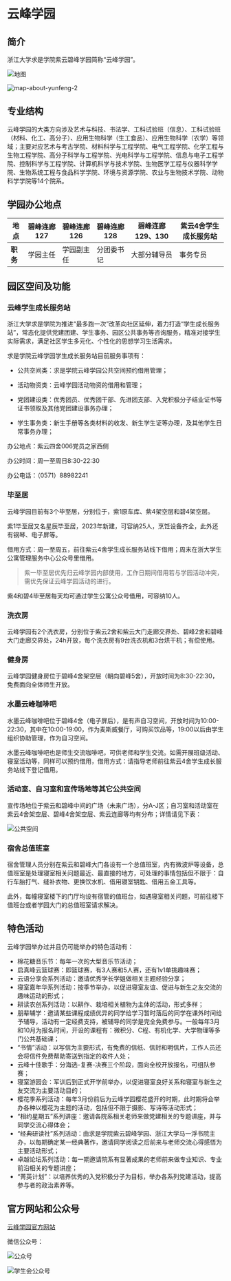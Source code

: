 # 云峰学园

## 简介

浙江大学求是学院紫云碧峰学园简称“云峰学园”。

![地图](../assets/yunfeng/map-about-yunfeng-1.webp)

![map-about-yunfeng-2](../assets/yunfeng/map-about-yunfeng-2.webp)

## 专业结构

云峰学园的大类方向涉及艺术与科技、书法学、工科试验班（信息）、工科试验班（材料、化工、高分子）、应用生物科学（生工食品）、应用生物科学（农学）等领域；主要对应艺术与考古学院、材料科学与工程学院、电气工程学院、化学工程与生物工程学院、高分子科学与工程学院、光电科学与工程学院、信息与电子工程学院、控制科学与工程学院、计算机科学与技术学院、生物医学工程与仪器科学学院、生物系统工程与食品科学学院、环境与资源学院、农业与生物技术学院、动物科学学院等14个院系。

## 学园办公地点

| 地点       | 碧峰连廊127  | 碧峰连廊126 |  碧峰连廊128    | 碧峰连廊129、130  | 紫云4舍学生成长服务站 |
| --------- | ------------ | ----------- | ------------- | -----------------| ----------------------|
| **职务**   | 学园主任    | 学园副主任    | 分团委书记     | 大部分辅导员      | 事务专员               |

## 园区空间及功能

### 云峰学生成长服务站

浙江大学求是学院为推进“最多跑一次”改革向社区延伸，着力打造“学生成长服务站”，常态化提供党建团建、学生事务、园区公共事务等咨询服务，精准对接学生实际需求，满足社区学生多元化、个性化的思想学习生活需求。

求是学院云峰学园学生成长服务站目前服务事项有：

- 公共空间类：求是学院云峰学园公共空间预约借用管理；

- 活动物资类：云峰学园活动物资的借用和管理；

- 党团建设类：优秀团员、优秀团干部、先进团支部、入党积极分子结业证书等证书领取及其他党团建设事务办理；

- 学生事务类：新生手册等各类材料的收发、新生学生证等办理，及其他学生日常事务办理；

办公地点：紫云四舍006党员之家西侧

办公时间：周一至周日8:30-22:30

办公电话：（0571）88982241

### 毕至居

云峰学园目前有3个毕至居，分别位于，紫1原车库、紫4架空层和碧4架空层。

紫1毕至居又名星辰毕至居，2023年新建，可容纳25人，烹饪设备齐全，此外还有钢琴、电子屏等。

借用方式：周一至周五，前往紫云4舍学生成长服务站线下借用；周末在浙大学生公寓管理服务中心公众号里借用。
> 紫一毕至居优先归云峰学园内部使用，工作日期间借用若与学园活动冲突，需优先保证云峰学园活动的进行。

紫4和碧4毕至居每天均可通过学生公寓公众号借用，可容纳10人。

### 洗衣房

云峰学园有2个洗衣房，分别位于紫云2舍和紫云大门走廊交界处、碧峰2舍和碧峰大门走廊交界处，24h开放，每个洗衣房有9台洗衣机和3台烘干机；有偿使用。

### 健身房

云峰学园健身房位于碧峰4舍架空层（朝向碧峰5舍），开放时间为8:30-22:30，免费面向全体师生开放。

### 水墨云峰咖啡吧

水墨云峰咖啡吧位于碧峰4舍（电子屏后），是有声自习空间，开放时间为10:00-22:30，其中在10:00-19:00，作为麦斯威餐厅，可购买饮品等，19:00以后由学生组织协助管理，作为自习空间。

水墨云峰咖啡吧也是师生交流咖啡吧，可供老师和学生交流。如需开展班级活动、寝室活动等，同样可以预约借用，借用方式：请指导老师前往紫云4舍学生成长服务站线下登记借用。

### 活动室、自习室和宣传场地等其它公共空间

宣传场地位于紫云和碧峰中间的广场（未来广场），分A-J区；自习室和活动室在紫云4舍架空层、碧峰4舍架空层、紫云连廊等均有分布；详情请见下表：

![公共空间](../assets/yunfeng/zone-in-yunfeng.webp)

### 宿舍总值班室

宿舍管理人员分别在紫云和碧峰大门各设有一个总值班室，内有微波炉等设备，总值班室是处理寝室相关问题最近、最直接的地方，可处理的事情包括但不限于：自行车胎打气、缝补衣物、更换饮水机、借用寝室钥匙、借用五金工具等。

此外，每幢寝室楼下的门厅均设有宿管的值班台，如遇寝室相关问题，可前往楼下值班台或者学园大门的总值班室请求解决。

## 特色活动

云峰学园举办过并且仍可能举办的特色活动有：

- 棉花糖音乐节：每年一次的大型音乐节活动；
- 启真峰云篮球赛：即篮球赛，有3人赛和5人赛，还有1v1单挑趣味赛；
- 云语分享会系列活动：邀请优秀学长学姐做相关主题经验分享；
- 寝室嘉年华系列活动：按季节举办，以促进寝室友谊、促进与新生之友交流的趣味运动的形式；
- 耕读农创系列活动：以耕作、栽培相关植物为主体的活动，形式多样；
- 朋辈辅学：邀请某些课程成绩优异的同学给学习暂时落后的同学在课外时间给予辅导，活动有一定经费支持，被辅导的同学是完全免费参与。一般每年3月和10月为报名时间，开设的课程有：微积分、C程、有机化学、大学物理等多门公共基础课；
- “书情”活动：以写信为主要形式，有免费的信纸、信封和明信片，工作人员还会将信件免费帮助寄送到指定的收件人处；
- 云峰十佳歌手：分海选-复赛-决赛三个阶段，面向全校开放报名，可组队参赛；
- 寝室游园会：军训后到正式开学前举办，以促进寝室良好关系和寝室与新生之友交流为主要活动目的；
- 樱花季系列活动：每年3月份前后为云峰学园樱花盛开的时期，此时期将会举办各种以樱花为主题的活动，包括但不限于摄影、写诗等活动形式；
- “相约星期五”系列讲座：邀请各院系相关老师来做党建相关的专题讲座，并与同学交流心得体会；
- “经典研读社”系列活动：由求是学院紫云碧峰学园、浙江大学马一浮书院主办，以每期确定某一经典著作，邀请同学阅读之后前来与老师交流心得感悟为主要活动形式；
- 卓越论坛系列活动：每一期邀请院系有显著成果的老师前来做专业知识、专业前沿相关的专题讲座；
- “菁英计划”：以培养优秀的入党积极分子为目标，举办各系列党建活动，提高参与者的政治素养等。

## 官方网站和公众号

[云峰学园官方网站](https://yunfeng.zju.edu.cn)

微信公众号：

![公众号](../assets/yunfeng/zjuyfwxnn.webp)

![学生会公众号](../assets/yunfeng/zjuyfsu.webp)
